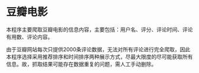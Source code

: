 # 豆瓣电影

本程序主要爬取豆瓣电影的信息内容，主要包括：用户名、评分、评论时间、评论有用数、评论内容。

由于豆瓣网站每次只提供2000条评论数据，无法对所有评论进行完全爬取，因此本程序选择采用推荐排序和时间排序两种展示方式，尽最大限度的尽可能获取所有信息。故，抓取结果可能存在数据重复的问题，需人工手动删除。

